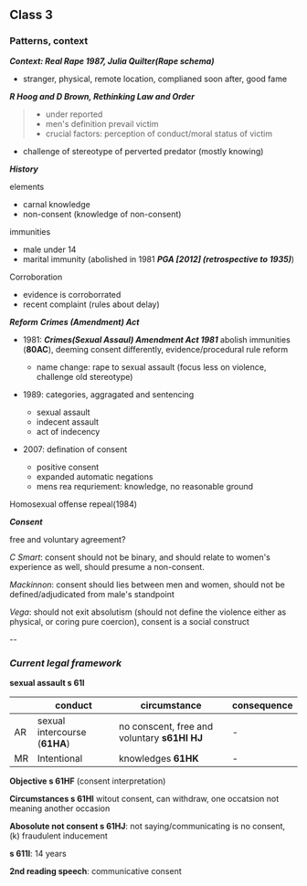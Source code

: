 ## Class 3

### Patterns, context

***Context: Real Rape 1987, Julia Quilter(Rape schema)***

* stranger, physical, remote location, complianed soon after, good fame



***R Hoog and D Brown, Rethinking Law and Order***

> * under reported
> * men's definition prevail victim
> * crucial factors: perception of conduct/moral status of victim

* challenge of stereotype of perverted predator (mostly knowing)


***History***

elements

* carnal knowledge
* non-consent (knowledge of non-consent)

immunities

* male under 14
* marital immunity (abolished in 1981 ***PGA [2012] (retrospective to 1935)***)

Corroboration

* evidence is corroborrated
* recent complaint (rules about delay)


***Reform*** ***Crimes (Amendment) Act***

* 1981: ***Crimes(Sexual Assaul) Amendment Act 1981*** abolish immunities (**80AC**), deeming consent differently, evidence/procedural rule reform
	* name change: rape to sexual assault (focus less on violence, challenge old stereotype)
	
* 1989: categories, aggragated and sentencing
	* sexual assault
	* indecent assault
	* act of indecency 
* 2007: defination of consent
	* positive consent
	* expanded automatic negations
	* mens rea requriement: knowledge, no reasonable ground 

Homosexual offense repeal(1984)

***Consent***

free and voluntary agreement?

*C Smart*: consent should not be binary, and should relate to women's experience as well, should presume a non-consent.

*Mackinnon*: consent should lies between men and women, should not be defined/adjudicated from male's standpoint

*Vega*: should not exit absolutism (should not define the violence either as physical, or coring pure coercion), consent is a social construct

--

### ***Current legal framework***

**sexual assault s 61I**


||conduct|circumstance|consequence|	
|---|---|---|---|	
|AR|sexual intercourse (**61HA**)|no conscent, free and voluntary **s61HI HJ**|-|
|MR|Intentional|knowledges **61HK**|-|

**Objective s 61HF** (consent interpretation)

**Circumstances s 61HI** witout consent, can withdraw, one occatsion not meaning another occasion

**Abosolute not consent s 61HJ**: not saying/communicating is no consent, (k) fraudulent inducement

**s 611I**: 14 years

**2nd reading speech**: communicative consent

